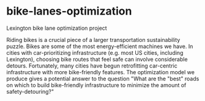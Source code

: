 # bike-lanes-optimization

Lexington bike lane optimization project

Riding bikes is a crucial piece of a larger transportation sustainability puzzle. Bikes are some of the most energy-efficient machines we have. In cities with car-prioritizing infrastructure (e.g. most US cities, including Lexington), choosing bike routes that feel safe can involve considerable detours. Fortunately, many cities have begun retrofitting car-centric infrastructure with more bike-friendly features. The optimization model we produce gives a potential answer to the question "What are the "best" roads on which to build bike-friendly infrastructure to minimize the amount of safety-detouring?" 
